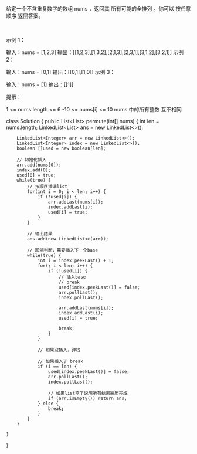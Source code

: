 给定一个不含重复数字的数组 nums ，返回其 所有可能的全排列 。你可以 按任意顺序 返回答案。

 

示例 1：

输入：nums = [1,2,3]
输出：[[1,2,3],[1,3,2],[2,1,3],[2,3,1],[3,1,2],[3,2,1]]
示例 2：

输入：nums = [0,1]
输出：[[0,1],[1,0]]
示例 3：

输入：nums = [1]
输出：[[1]]
 

提示：

1 <= nums.length <= 6
-10 <= nums[i] <= 10
nums 中的所有整数 互不相同



class Solution {
    public List<List<Integer>> permute(int[] nums) {
        int len = nums.length;
        LinkedList<List<Integer>> ans = new LinkedList<>();

        LinkedList<Integer> arr = new LinkedList<>();
        LinkedList<Integer> index = new LinkedList<>();
        boolean []used = new boolean[len];
        
        // 初始化插入
        arr.add(nums[0]);
        index.add(0);
        used[0] = true;
        while(true) {
            // 按顺序插满list
            for(int i = 0; i < len; i++) {
                if (!used[i]) {
                    arr.addLast(nums[i]);
                    index.addLast(i);
                    used[i] = true;
                }
            }

            // 输出结果
            ans.add(new LinkedList<>(arr));

            // 回溯判断，需要插入下一个base
            while(true) {
                int i = index.peekLast() + 1;
                for(; i < len; i++) {
                    if (!used[i]) {
                        // 插入base
                        // break
                        used[index.peekLast()] = false;
                        arr.pollLast();
                        index.pollLast();

                        arr.addLast(nums[i]);
                        index.addLast(i);
                        used[i] = true;

                        break;
                    }
                }
                
                // 如果没插入，弹栈

                // 如果插入了 break
                if (i == len) {
                    used[index.peekLast()] = false;
                    arr.pollLast();
                    index.pollLast();

                    // 如果list空了说明所有结果遍历完成
                    if (arr.isEmpty()) return ans;
                } else {
                    break;
                }
            }
        }

    }
}